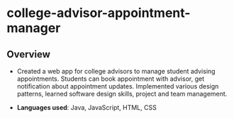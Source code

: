 # college-advisor-appointment-manager

## Overview
* Created a web app for college advisors to manage student advising appointments. Students can book appointment with advisor, get notification about appointment updates. Implemented various design patterns, learned software design skills, project and team management.

* **Languages used**: Java, JavaScript, HTML, CSS
